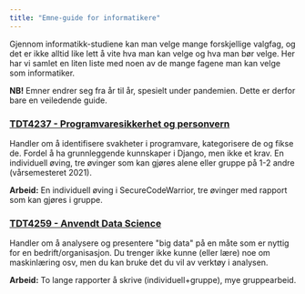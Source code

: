 ```yaml
---
title: "Emne-guide for informatikere"
---
```


Gjennom informatikk-studiene kan man velge mange forskjellige valgfag, og det er ikke alltid like lett å vite hva man kan velge og hva man bør velge. Her har vi samlet en liten liste med noen av de mange fagene man kan velge som informatiker. 

**NB!** Emner endrer seg fra år til år, spesielt under pandemien. Dette er derfor bare en veiledende guide. 


### [TDT4237 - Programvaresikkerhet og personvern](https://www.ntnu.no/studier/emner/TDT4237#tab=omEmnet)
Handler om å identifisere svakheter i programvare, kategorisere de og fikse de. Fordel å ha grunnleggende kunnskaper i Django, men ikke et krav. En individuell øving, tre øvinger som kan gjøres alene eller gruppe på 1-2 andre (vårsemesteret 2021).

**Arbeid:** En individuell øving i SecureCodeWarrior, tre øvinger med rapport som kan gjøres i gruppe. 


### [TDT4259 - Anvendt Data Science](https://www.ntnu.no/studier/emner/TDT4259#tab=omEmnet)
Handler om å analysere og presentere "big data" på en måte som er nyttig for en bedrift/organisasjon. Du trenger ikke kunne (eller lære) noe om maskinlæring osv, men du kan bruke det du vil av verktøy i analysen.

**Arbeid:** To lange rapporter å skrive (individuell+gruppe), mye gruppearbeid.